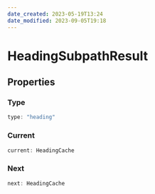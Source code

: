 ```yaml
---
date_created: 2023-05-19T13:24
date_modified: 2023-09-05T19:18
---
```

# HeadingSubpathResult

## Properties

### Type

```ts
type: "heading"
```

### Current

```ts
current: HeadingCache
```

### Next

```ts
next: HeadingCache
```
